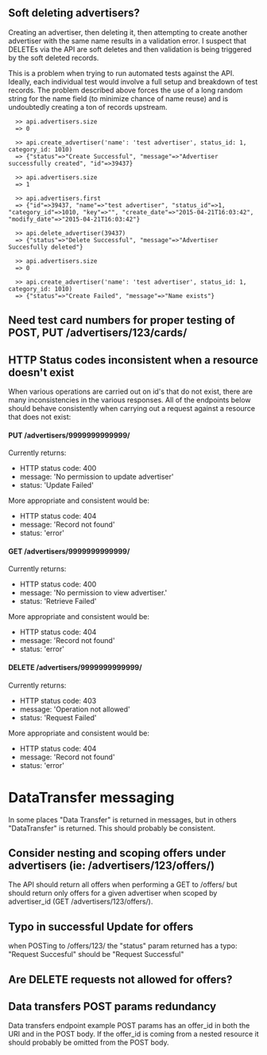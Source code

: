 ## Soft deleting advertisers?

Creating an advertiser, then deleting it, then attempting to create another advertiser with the same name results in a validation error. I suspect that DELETEs via the API are soft deletes and then validation is being triggered by the soft deleted records. 

This is a problem when trying to run automated tests against the API. Ideally, each individual test would involve a full setup and breakdown of test records. The problem described above forces the use of a long random string for the name field (to minimize chance of name reuse) and is undoubtedly creating a ton of records upstream.

```
  >> api.advertisers.size
  => 0

  >> api.create_advertiser('name': 'test advertiser', status_id: 1, category_id: 1010)
  => {"status"=>"Create Successful", "message"=>"Advertiser successfully created", "id"=>39437}

  >> api.advertisers.size
  => 1

  >> api.advertisers.first
  => {"id"=>39437, "name"=>"test advertiser", "status_id"=>1, "category_id"=>1010, "key"=>"", "create_date"=>"2015-04-21T16:03:42", "modify_date"=>"2015-04-21T16:03:42"}

  >> api.delete_advertiser(39437)
  => {"status"=>"Delete Successful", "message"=>"Advertiser Succesfully deleted"}

  >> api.advertisers.size
  => 0

  >> api.create_advertiser('name': 'test advertiser', status_id: 1, category_id: 1010)
  => {"status"=>"Create Failed", "message"=>"Name exists"}
```

## Need test card numbers for proper testing of POST, PUT /advertisers/123/cards/

## HTTP Status codes inconsistent when a resource doesn't exist

When various operations are carried out on id's that do not exist, there are many inconsistencies in the various responses. All of the endpoints below should behave consistently when carrying out a request against a resource that does not exist:

#### PUT /advertisers/9999999999999/ 

Currently returns:
  * HTTP status code: 400
  * message: 'No permission to update advertiser'
  * status: 'Update Failed'

More appropriate and consistent would be:
  * HTTP status code: 404
  * message: 'Record not found'
  * status: 'error'

#### GET /advertisers/9999999999999/

Currently returns:
  * HTTP status code: 400
  * message: 'No permission to view advertiser.' 
  * status: 'Retrieve Failed'
  
More appropriate and consistent would be:
  * HTTP status code: 404
  * message: 'Record not found'
  * status: 'error'

#### DELETE /advertisers/9999999999999/

Currently returns:
  * HTTP status code: 403
  * message: 'Operation not allowed' 
  * status: 'Request Failed'
  
More appropriate and consistent would be:
  * HTTP status code: 404
  * message: 'Record not found'
  * status: 'error'

# DataTransfer messaging

In some places "Data Transfer" is returned in messages, but in others "DataTransfer" is returned. This should probably be consistent.

## Consider nesting and scoping offers under advertisers (ie: /advertisers/123/offers/)

The API should return all offers when performing a GET to /offers/ but should return only offers for a given advertiser when scoped by advertiser_id (GET /advertisers/123/offers/).

## Typo in successful Update for offers

when POSTing to /offers/123/ the "status" param returned has a typo: "Request Succesful" should be "Request Successful"

## Are DELETE requests not allowed for offers?

## Data transfers POST params redundancy

Data transfers endpoint example POST params has an offer_id in both the URI and in the POST body. If the offer_id is coming from a nested resource it should probably be omitted from the POST body.

